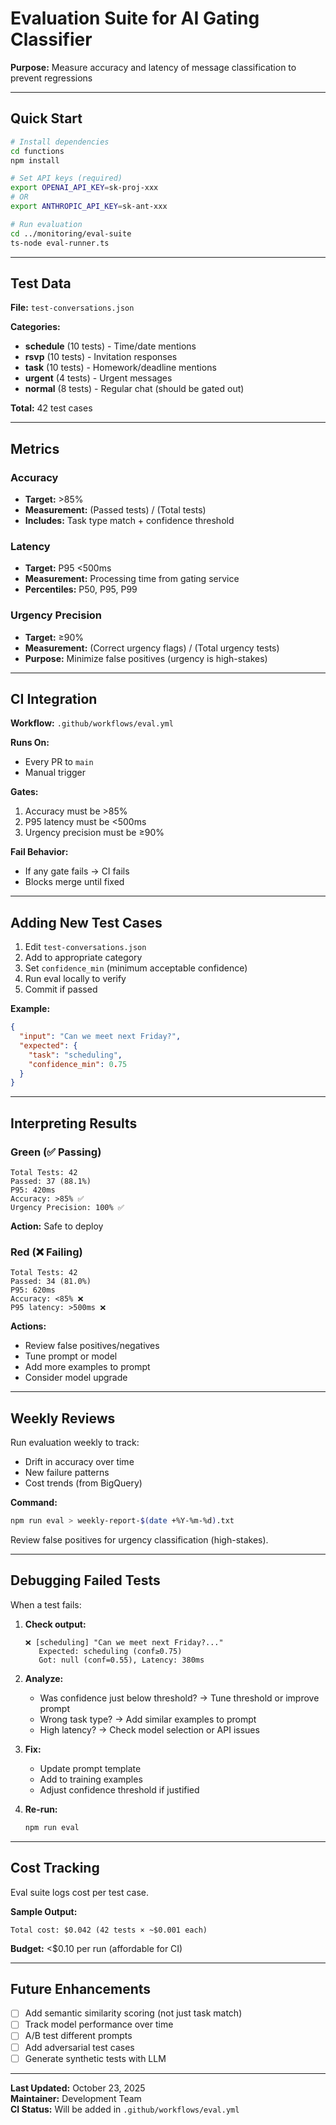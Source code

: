 # Evaluation Suite for AI Gating Classifier

**Purpose:** Measure accuracy and latency of message classification to prevent regressions

---

## Quick Start

```bash
# Install dependencies
cd functions
npm install

# Set API keys (required)
export OPENAI_API_KEY=sk-proj-xxx
# OR
export ANTHROPIC_API_KEY=sk-ant-xxx

# Run evaluation
cd ../monitoring/eval-suite
ts-node eval-runner.ts
```

---

## Test Data

**File:** `test-conversations.json`

**Categories:**
- **schedule** (10 tests) - Time/date mentions
- **rsvp** (10 tests) - Invitation responses
- **task** (10 tests) - Homework/deadline mentions
- **urgent** (4 tests) - Urgent messages
- **normal** (8 tests) - Regular chat (should be gated out)

**Total:** 42 test cases

---

## Metrics

### Accuracy
- **Target:** >85%
- **Measurement:** (Passed tests) / (Total tests)
- **Includes:** Task type match + confidence threshold

### Latency
- **Target:** P95 <500ms
- **Measurement:** Processing time from gating service
- **Percentiles:** P50, P95, P99

### Urgency Precision
- **Target:** ≥90%
- **Measurement:** (Correct urgency flags) / (Total urgency tests)
- **Purpose:** Minimize false positives (urgency is high-stakes)

---

## CI Integration

**Workflow:** `.github/workflows/eval.yml`

**Runs On:**
- Every PR to `main`
- Manual trigger

**Gates:**
1. Accuracy must be >85%
2. P95 latency must be <500ms
3. Urgency precision must be ≥90%

**Fail Behavior:**
- If any gate fails → CI fails
- Blocks merge until fixed

---

## Adding New Test Cases

1. Edit `test-conversations.json`
2. Add to appropriate category
3. Set `confidence_min` (minimum acceptable confidence)
4. Run eval locally to verify
5. Commit if passed

**Example:**
```json
{
  "input": "Can we meet next Friday?",
  "expected": {
    "task": "scheduling",
    "confidence_min": 0.75
  }
}
```

---

## Interpreting Results

### Green (✅ Passing)
```
Total Tests: 42
Passed: 37 (88.1%)
P95: 420ms
Accuracy: >85% ✅
Urgency Precision: 100% ✅
```
**Action:** Safe to deploy

### Red (❌ Failing)
```
Total Tests: 42
Passed: 34 (81.0%)
P95: 620ms
Accuracy: <85% ❌
P95 latency: >500ms ❌
```
**Actions:**
- Review false positives/negatives
- Tune prompt or model
- Add more examples to prompt
- Consider model upgrade

---

## Weekly Reviews

Run evaluation weekly to track:
- Drift in accuracy over time
- New failure patterns
- Cost trends (from BigQuery)

**Command:**
```bash
npm run eval > weekly-report-$(date +%Y-%m-%d).txt
```

Review false positives for urgency classification (high-stakes).

---

## Debugging Failed Tests

When a test fails:

1. **Check output:**
   ```
   ❌ [scheduling] "Can we meet next Friday?..."
      Expected: scheduling (conf≥0.75)
      Got: null (conf=0.55), Latency: 380ms
   ```

2. **Analyze:**
   - Was confidence just below threshold? → Tune threshold or improve prompt
   - Wrong task type? → Add similar examples to prompt
   - High latency? → Check model selection or API issues

3. **Fix:**
   - Update prompt template
   - Add to training examples
   - Adjust confidence threshold if justified

4. **Re-run:**
   ```bash
   npm run eval
   ```

---

## Cost Tracking

Eval suite logs cost per test case.

**Sample Output:**
```
Total cost: $0.042 (42 tests × ~$0.001 each)
```

**Budget:** <$0.10 per run (affordable for CI)

---

## Future Enhancements

- [ ] Add semantic similarity scoring (not just task match)
- [ ] Track model performance over time
- [ ] A/B test different prompts
- [ ] Add adversarial test cases
- [ ] Generate synthetic tests with LLM

---

**Last Updated:** October 23, 2025  
**Maintainer:** Development Team  
**CI Status:** Will be added in `.github/workflows/eval.yml`

